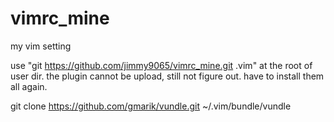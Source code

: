 # vimrc_mine

my vim setting

use "git https://github.com/jimmy9065/vimrc_mine.git .vim" at the root of user dir.
the plugin cannot be upload, still not figure out. have to install them all again.

git clone https://github.com/gmarik/vundle.git ~/.vim/bundle/vundle
